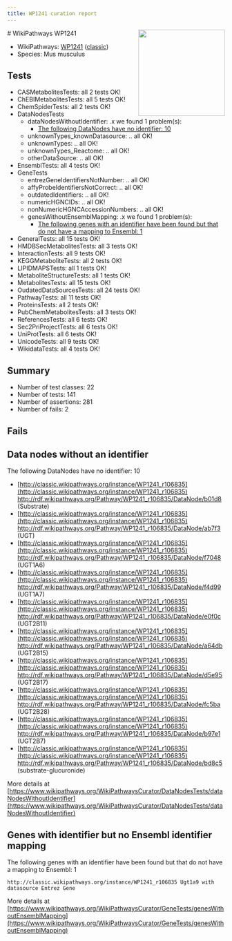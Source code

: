 ```yaml
---
title: WP1241 curation report
---
```


<img style="float: right; width: 200px" src="https://upload.wikimedia.org/wikipedia/commons/thumb/8/83/Wplogo_with_text_500.png/640px-Wplogo_with_text_500.png" />
# WikiPathways WP1241

* WikiPathways: [WP1241](https://wikipathways.org/pathways/WP1241) ([classic](https://classic.wikipathways.org/instance/WP1241))
* Species: Mus musculus
## Tests
* CASMetabolitesTests: all 2 tests OK!
* ChEBIMetabolitesTests: all 5 tests OK!
* ChemSpiderTests: all 2 tests OK!
* DataNodesTests
    * dataNodesWithoutIdentifier: .x we found 1 problem(s):
        * [The following DataNodes have no identifier: 10](#8792c490)
    * unknownTypes_knownDatasource: .. all OK!
    * unknownTypes: .. all OK!
    * unknownTypes_Reactome: .. all OK!
    * otherDataSource: .. all OK!
* EnsemblTests: all 4 tests OK!
* GeneTests
    * entrezGeneIdentifiersNotNumber: .. all OK!
    * affyProbeIdentifiersNotCorrect: .. all OK!
    * outdatedIdentifiers: .. all OK!
    * numericHGNCIDs: .. all OK!
    * nonNumericHGNCAccessionNumbers: .. all OK!
    * genesWithoutEnsemblMapping: .x we found 1 problem(s):
        * [The following genes with an identifier have been found but that do not have a mapping to Ensembl: 1](#40286d83)
* GeneralTests: all 15 tests OK!
* HMDBSecMetabolitesTests: all 3 tests OK!
* InteractionTests: all 9 tests OK!
* KEGGMetaboliteTests: all 2 tests OK!
* LIPIDMAPSTests: all 1 tests OK!
* MetaboliteStructureTests: all 1 tests OK!
* MetabolitesTests: all 15 tests OK!
* OudatedDataSourcesTests: all 24 tests OK!
* PathwayTests: all 11 tests OK!
* ProteinsTests: all 2 tests OK!
* PubChemMetabolitesTests: all 3 tests OK!
* ReferencesTests: all 6 tests OK!
* Sec2PriProjectTests: all 6 tests OK!
* UniProtTests: all 6 tests OK!
* UnicodeTests: all 9 tests OK!
* WikidataTests: all 4 tests OK!


## Summary

* Number of test classes: 22
* Number of tests: 141
* Number of assertions: 281
* Number of fails: 2

## Fails

<a name="8792c490" />

## Data nodes without an identifier

The following DataNodes have no identifier: 10

* [http://classic.wikipathways.org/instance/WP1241_r106835](http://classic.wikipathways.org/instance/WP1241_r106835) http://rdf.wikipathways.org/Pathway/WP1241_r106835/DataNode/b01d8 (Substrate)
* [http://classic.wikipathways.org/instance/WP1241_r106835](http://classic.wikipathways.org/instance/WP1241_r106835) http://rdf.wikipathways.org/Pathway/WP1241_r106835/DataNode/ab7f3 (UGT)
* [http://classic.wikipathways.org/instance/WP1241_r106835](http://classic.wikipathways.org/instance/WP1241_r106835) http://rdf.wikipathways.org/Pathway/WP1241_r106835/DataNode/f7048 (UGT1A6)
* [http://classic.wikipathways.org/instance/WP1241_r106835](http://classic.wikipathways.org/instance/WP1241_r106835) http://rdf.wikipathways.org/Pathway/WP1241_r106835/DataNode/f4d99 (UGT1A7)
* [http://classic.wikipathways.org/instance/WP1241_r106835](http://classic.wikipathways.org/instance/WP1241_r106835) http://rdf.wikipathways.org/Pathway/WP1241_r106835/DataNode/e0f0c (UGT2B11)
* [http://classic.wikipathways.org/instance/WP1241_r106835](http://classic.wikipathways.org/instance/WP1241_r106835) http://rdf.wikipathways.org/Pathway/WP1241_r106835/DataNode/a64db (UGT2B15)
* [http://classic.wikipathways.org/instance/WP1241_r106835](http://classic.wikipathways.org/instance/WP1241_r106835) http://rdf.wikipathways.org/Pathway/WP1241_r106835/DataNode/d5e95 (UGT2B17)
* [http://classic.wikipathways.org/instance/WP1241_r106835](http://classic.wikipathways.org/instance/WP1241_r106835) http://rdf.wikipathways.org/Pathway/WP1241_r106835/DataNode/fc5ba (UGT2B28)
* [http://classic.wikipathways.org/instance/WP1241_r106835](http://classic.wikipathways.org/instance/WP1241_r106835) http://rdf.wikipathways.org/Pathway/WP1241_r106835/DataNode/b97e1 (UGT2B7)
* [http://classic.wikipathways.org/instance/WP1241_r106835](http://classic.wikipathways.org/instance/WP1241_r106835) http://rdf.wikipathways.org/Pathway/WP1241_r106835/DataNode/bd8c5 (substrate-glucuronide)


More details at [https://www.wikipathways.org/WikiPathwaysCurator/DataNodesTests/dataNodesWithoutIdentifier](https://www.wikipathways.org/WikiPathwaysCurator/DataNodesTests/dataNodesWithoutIdentifier)

<a name="40286d83" />

## Genes with identifier but no Ensembl identifier mapping

The following genes with an identifier have been found but that do not have a mapping to Ensembl: 1
```
http://classic.wikipathways.org/instance/WP1241_r106835 Ugt1a9 with datasource Entrez Gene
```

More details at [https://www.wikipathways.org/WikiPathwaysCurator/GeneTests/genesWithoutEnsemblMapping](https://www.wikipathways.org/WikiPathwaysCurator/GeneTests/genesWithoutEnsemblMapping)

